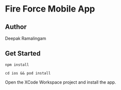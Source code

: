 # Fire Force Mobile App

## Author
Deepak Ramalingam

## Get Started

```shell
npm install
```

```shell
cd ios && pod install
```

Open the XCode Workspace project and install the app.
